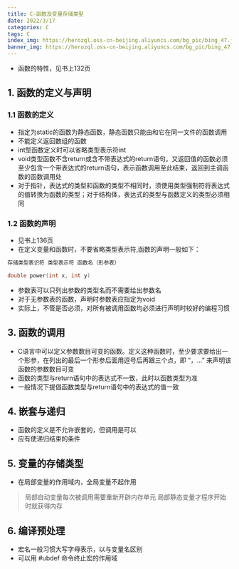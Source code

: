 ```yaml
---
title: C-函数及变量存储类型
date: 2022/3/17
categories: C
tags: C
index_img: https://herozql.oss-cn-beijing.aliyuncs.com/bg_pic/bing_47.jpg
banner_img: https://herozql.oss-cn-beijing.aliyuncs.com/bg_pic/bing_47.jpg
---
```






- 函数的特性，见书上132页

## 1. 函数的定义与声明
### 1.1 函数的定义
- 指定为static的函数为静态函数，静态函数只能由和它在同一文件的函数调用
- 不能定义返回数组的函数
- int型函数定义时可以省略类型表示符int
- void类型函数不含return或含不带表达式的return语句。又返回值的函数必须至少包含一个带表达式的return语句，表示函数调用至此结束，返回到主调函数的函数调用处
- 对于指针，表达式的类型和函数的类型不相同时，须使用类型强制符将表达式的值转换为函数的类型；对于结构体，表达式的类型与函数定义的类型必须相同

### 1.2 函数的声明
- 见书上136页
- 在定义变量和函数时，不要省略类型表示符,函数的声明一般如下：
```c
存储类型表识符 类型表示符 函数名（形参表）

double power(int x, int y)
```
- 参数表可以只列出参数的类型名而不需要给出参数名
- 对于无参数表的函数，声明时参数表应指定为void
- 实际上，不管是否必须，对所有被调用函数均必须进行声明时较好的编程习惯

## 3. 函数的调用
- C语言中可以定义参数数目可变的函数。定义这种函数时，至少要求要给出一个形参，在列出的最后一个形参后面用逗号后再跟三个点，即 “，…” 来声明该函数的参数数目可变
- 函数的类型与return语句中的表达式不一致，此时以函数类型为准
- 一般情况下提倡函数类型与return语句中的表达式的值一致

## 4. 嵌套与递归
- 函数的定义是不允许嵌套的，但调用是可以
- 应有使递归结束的条件

## 5. 变量的存储类型
- 在局部变量的作用域内，全局变量不起作用
>局部自动变量每次被调用需要重新开辟内存单元
>局部静态变量才程序开始时就获得内存

## 6. 编译预处理
- 宏名一般习惯大写字母表示，以与变量名区别
- 可以用 #ubdef 命令终止宏的作用域
